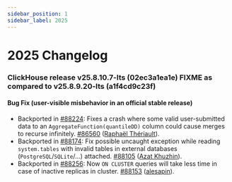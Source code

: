 ```yaml
---
sidebar_position: 1
sidebar_label: 2025
---
```


# 2025 Changelog

### ClickHouse release v25.8.10.7-lts (02ec3a1ea1e) FIXME as compared to v25.8.9.20-lts (a1f4cd9c23f)

#### Bug Fix (user-visible misbehavior in an official stable release)
* Backported in [#88224](https://github.com/ClickHouse/ClickHouse/issues/88224): Fixes a crash where some valid user-submitted data to an `AggregateFunction(quantileDD)` column could cause merges to recurse infinitely. [#86560](https://github.com/ClickHouse/ClickHouse/pull/86560) ([Raphaël Thériault](https://github.com/raphael-theriault-swi)).
* Backported in [#88174](https://github.com/ClickHouse/ClickHouse/issues/88174): Fix possible uncaught exception while reading `system.tables` with invalid tables in external databases (`PostgreSQL`/`SQLite`/...) attached. [#88105](https://github.com/ClickHouse/ClickHouse/pull/88105) ([Azat Khuzhin](https://github.com/azat)).
* Backported in [#88256](https://github.com/ClickHouse/ClickHouse/issues/88256): Now `ON CLUSTER` queries will take less time in case of inactive replicas in cluster. [#88153](https://github.com/ClickHouse/ClickHouse/pull/88153) ([alesapin](https://github.com/alesapin)).


